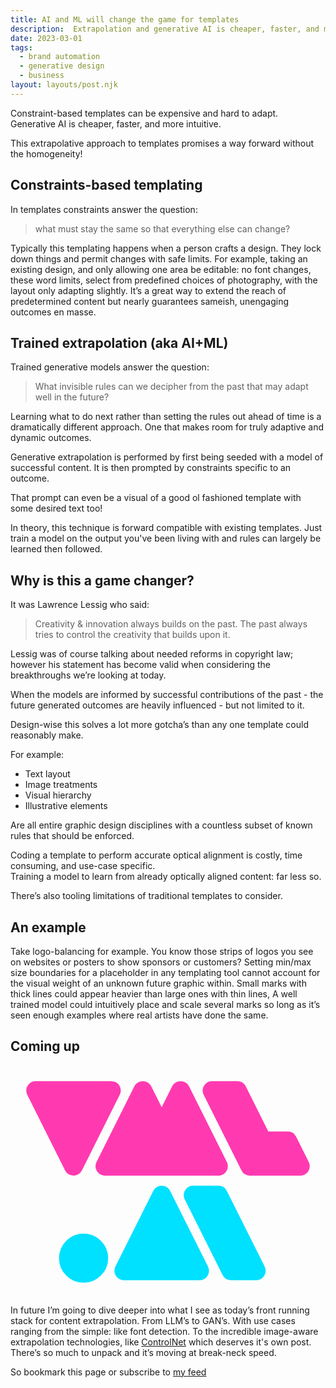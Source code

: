 ```yaml
---
title: AI and ML will change the game for templates
description:  Extrapolation and generative AI is cheaper, faster, and more intuitive.
date: 2023-03-01
tags:
  - brand automation
  - generative design
  - business
layout: layouts/post.njk
---
```


Constraint-based templates can be expensive and hard to adapt.  
Generative AI is cheaper, faster, and more intuitive.

This extrapolative approach to templates promises a way forward without the homogeneity!


## Constraints-based templating
In templates constraints answer the question:
>  what must stay the same so that everything else can change?

Typically this templating happens when a person crafts a design. They lock down things and permit changes with safe limits.  For example, taking an existing design, and only allowing one area be editable: no font changes, these word limits, select from predefined choices of photography, with the layout only adapting slightly.  It’s a great way to extend the reach of predetermined content but nearly guarantees sameish, unengaging outcomes en masse.  


## Trained extrapolation (aka AI+ML)

Trained generative models answer the question:
> What invisible rules can we decipher from the past that may adapt well in the future? 

Learning what to do next rather than setting the rules out ahead of time is a dramatically different approach. One that makes room for truly adaptive and dynamic outcomes. 

Generative extrapolation is performed by first being seeded with a model of successful content. It is then prompted by constraints specific to an outcome.

That prompt can even be a visual of a good ol fashioned template with some desired text too!

In theory, this technique is forward compatible with existing templates. Just train a model on the output you've been living with and rules can largely be learned then followed.


## Why is this a game changer?

It was Lawrence Lessig who said:
> Creativity & innovation always builds on the past.  The past always tries to control the creativity that builds upon it. 

Lessig was of course talking about needed reforms in copyright law; however his statement has become valid when considering the breakthroughs we’re looking at today. 

When the models are informed by successful contributions of the past - the future generated outcomes are heavily influenced - but not limited to it.

Design-wise this solves a lot more gotcha’s than any one template could reasonably make.

For example:
* Text layout
* Image treatments 
* Visual hierarchy 
* Illustrative elements 

Are all entire graphic design disciplines with a countless subset of known rules that should be enforced. 

Coding a template to perform accurate optical alignment is costly, time consuming, and use-case specific.    
Training a model to learn from already optically aligned content: far less so. 

There’s also tooling limitations of traditional templates to consider. 

## An example
Take logo-balancing for example.  You know those strips of logos you see on websites or posters to show sponsors or customers?
Setting min/max size boundaries for a placeholder in any templating tool cannot account for the visual weight of an unknown future graphic within.  Small marks with thick lines could appear heavier than large ones with thin lines,  A well trained model could intuitively place and scale several marks so long as it’s seen enough examples where real artists have done the same. 

## Coming up


<svg xmlns="http://www.w3.org/2000/svg" fill="currentColor" stroke="currentColor" stroke-linejoin="round" stroke-width="1.5" viewBox="0 0 25 18.3"><path d="m5 8 3-6H2Zm5.5-6-3 6h9l-3-6L12 5ZM16 2l3 6h4l-1-2h-2l-2-4Z" color="#ff3ab0"/><g color="#00e1ff"><circle cx="5.8" cy="15.3" r="1.2"/><path d="m12 10.3 3 6H9Zm2.5 0 3 6h2l-3-6z"/></g></svg>


In future I’m going to dive deeper into what I see as today’s front running stack for content extrapolation. From LLM’s to GAN’s.  With use cases ranging from the simple: like font detection.  To the incredible image-aware extrapolation technologies, like <a href="https://github.com/lllyasviel/ControlNet" target="_blank">ControlNet</a>  which deserves it's own post. There’s so much to unpack and it’s moving at break-neck speed.
  
So bookmark this page or subscribe to <a href="https://andyfitzsimon.com/feed/feed.xml">my feed </a>

